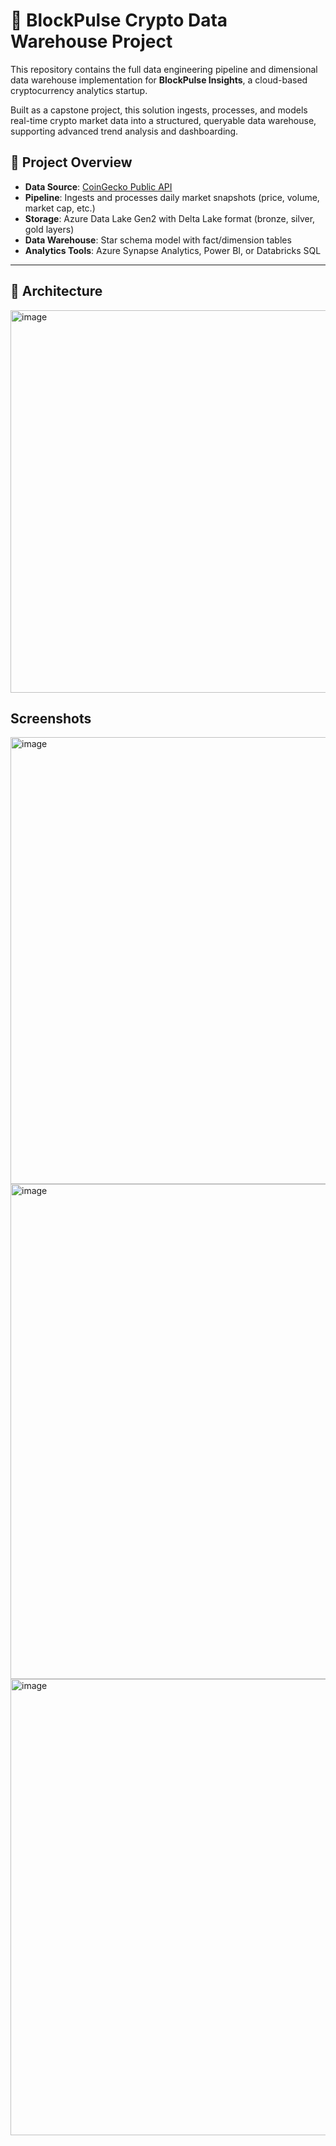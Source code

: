 
# 🚀 BlockPulse Crypto Data Warehouse Project

This repository contains the full data engineering pipeline and dimensional data warehouse implementation for **BlockPulse Insights**, a cloud-based cryptocurrency analytics startup.

Built as a capstone project, this solution ingests, processes, and models real-time crypto market data into a structured, queryable data warehouse, supporting advanced trend analysis and dashboarding.


## 📌 Project Overview

- **Data Source**: [CoinGecko Public API](https://www.coingecko.com/en/api)
- **Pipeline**: Ingests and processes daily market snapshots (price, volume, market cap, etc.)
- **Storage**: Azure Data Lake Gen2 with Delta Lake format (bronze, silver, gold layers)
- **Data Warehouse**: Star schema model with fact/dimension tables
- **Analytics Tools**: Azure Synapse Analytics, Power BI, or Databricks SQL

---

## 🧱 Architecture

<img width="1581" height="612" alt="image" src="https://github.com/user-attachments/assets/e241d047-d363-466c-b03f-1f7a41274079" />

## Screenshots

<img width="1147" height="715" alt="image" src="https://github.com/user-attachments/assets/ad54d0f6-6d67-4d50-ab4a-ed13f16c02ec" />

<img width="1567" height="792" alt="image" src="https://github.com/user-attachments/assets/09b04092-c4c2-4cf0-94dd-a81829db4f25" />

<img width="716" height="730" alt="image" src="https://github.com/user-attachments/assets/e13d1b2a-44f6-486a-bbab-8a0a282b1070" />


